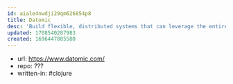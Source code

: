 ```yaml
---
id: aiale4nwdji29qm626854p8
title: Datomic
desc: 'Build flexible, distributed systems that can leverage the entire history of your critical data, not just the most current state.'
updated: 1708540287983
created: 1696447805580
---
```


- url: https://www.datomic.com/
- repo: ???
- written-in: #clojure